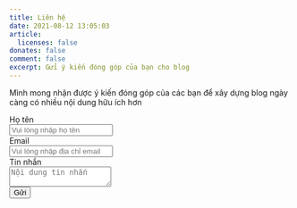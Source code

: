 ```yaml
---
title: Liên hệ
date: 2021-08-12 13:05:03
article:
  licenses: false
donates: false
comment: false
excerpt: Gửi ý kiến đóng góp của bạn cho blog
---
```

Mình mong nhận được ý kiến đóng góp của các bạn để xây dựng blog ngày càng có nhiều nội dung hữu ích hơn

<form id="form" action="">
  <div class="field">
    <label class="label">Họ tên</label>
    <div class="control">
      <input required class="input" type="text" placeholder="Vui lòng nhập họ tên" name="full-name" />
    </div>
  </div>

  <div class="field">
    <label class="label">Email</label>
    <div class="control has-icons-left has-icons-right">
      <input required class="input" type="email" placeholder="Vui lòng nhập địa chỉ email" value="" name="email" />
      <span class="icon is-small is-left">
        <i class="fas fa-envelope"></i>
      </span>
      <!-- <span class="icon is-small is-right">
          <i class="fas fa-exclamation-triangle"></i>
        </span> -->
    </div>
    <!-- <p class="help is-danger">This email is invalid</p> -->
  </div>

  <div class="field">
    <label class="label">Tin nhắn</label>
    <div class="control">
      <textarea required class="textarea" placeholder="Nội dung tin nhắn" name="message"></textarea>
    </div>
  </div>

  <div class="field is-grouped">
    <div class="control">
      <button type="sumit" class="button is-link">Gửi</button>
    </div>
  </div>
</form>

<script>
  var form = document.getElementById("form");
  form.addEventListener("submit", formSubmit);
  // https://getform.io/f/3b706801-81e4-46a2-be69-3bde70752114
  function formSubmit(e) {
    e.preventDefault()

    const formData = new FormData();
    formData.append(
      'full-name',
      document.querySelector('input[name="full-name"]').value
    )
    formData.append(
      'email',
      document.querySelector('input[name="email"]').value
    )

    formData.append(
      'message',
      document.querySelector('textarea[name="message"]').value
    )

    fetch("https://getform.io/f/{your-form-endpoint}",
      {
        method: "POST",
        body: formData,
      })
      .then(response => console.log(response))
      .catch(error => console.log(error))
  }

</script>
